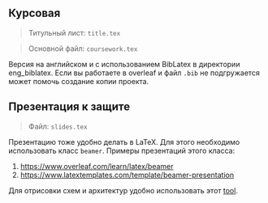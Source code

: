 ## Курсовая

> Титульный лист: `title.tex`

> Основной файл: `coursework.tex`

Версия на английском и с использованием BibLatex в директории eng_biblatex. Если вы работаете в overleaf и файл `.bib` не подгружается может помочь создание копии проекта.

## Презентация к защите

> Файл: `slides.tex`

Презентацию тоже удобно делать в LaTeX. Для этого необходимо использовать класс `beamer`. Примеры презентаций этого класса: 

1. https://www.overleaf.com/learn/latex/beamer
2. https://www.latextemplates.com/template/beamer-presentation

Для отрисовки схем и архитектур удобно использовать этот [tool](https://excalidraw.com).
